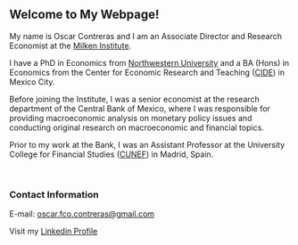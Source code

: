 ## Welcome to My Webpage!

My name is Oscar Contreras and I am an Associate Director and Research Economist at the [Milken Institute](http://milkeninstitute.org/). 

I have a PhD in Economics from [Northwestern University](https://www.northwestern.edu/) and a BA (Hons) in Economics from the Center for Economic Research and Teaching ([CIDE](https://www.cide.edu/)) in Mexico City.

Before joining the Institute, I was a senior economist at the research department of the Central Bank of Mexico, where I was responsible for providing macroeconomic analysis on monetary policy issues and conducting original research on macroeconomic and financial topics.

Prior to my work at the Bank, I was an Assistant Professor at the University College for Financial Studies ([CUNEF](https://www.cunef.edu/)) in Madrid, Spain. 


<br>


### Contact Information

E-mail: oscar.fco.contreras@gmail.com

Visit my [Linkedin Profile](https://www.linkedin.com/in/oscarfcontreras)
